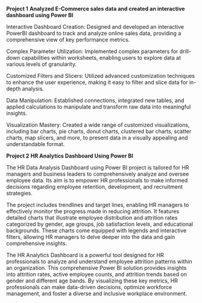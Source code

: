 **Project 1**
**Analyzed E-Commerce sales data and created an interactive dashboard using Power BI**

Interactive Dashboard Creation: Designed and developed an interactive PowerBI dashboard to track and analyze online sales data, providing a comprehensive view of key performance metrics.
 
Complex Parameter Utilization: Implemented complex parameters for drill-down capabilities within worksheets, enabling users to explore data at various levels of granularity.

Customized Filters and Slicers: Utilized advanced customization techniques to enhance the user experience, making it easy to filter and slice data for in-depth analysis.

Data Manipulation: Established connections, integrated new tables, and applied calculations to manipulate and transform raw data into meaningful insights.

Visualization Mastery: Created a wide range of customized visualizations, including bar charts, pie charts, donut charts, clustered bar charts, scatter charts, map slicers, and more, to present data in a visually appealing and understandable format.

**Project 2**
**HR Analytics Dashboard Using Power BI**

The HR Data Analysis Dashboard using Power BI project is tailored for HR managers and business leaders to comprehensively analyze and 
oversee employee data. Its aim is to empower HR professionals to make informed decisions regarding employee retention, development, and
recruitment strategies.

The project includes trendlines and target lines, enabling HR managers to effectively monitor the progress made in reducing attrition. It features detailed charts that illustrate employee distribution and attrition rates categorized by gender, age groups, job satisfaction levels, and educational backgrounds. These charts come equipped with legends and interactive filters, allowing HR managers to delve deeper into the data and gain comprehensive insights.

The HR Analytics Dashboard is a powerful tool designed for HR professionals to analyze and understand employee attrition patterns within an organization. This comprehensive Power BI solution provides insights into attrition rates, active employee counts, and attrition trends based on gender and different age bands. By visualizing these key metrics, HR professionals can make data-driven decisions, optimize workforce management, and foster a diverse and inclusive workplace environment.
